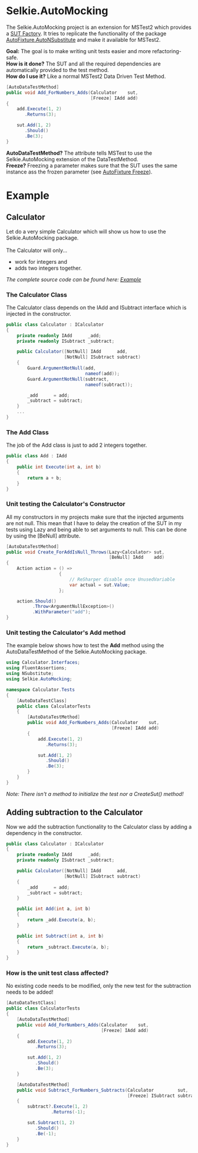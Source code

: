 # Selkie.AutoMocking
The Selkie.AutoMocking project is an extension for MSTest2 which provides a [SUT Factory](http://blog.ploeh.dk/2009/02/13/SUTFactory.aspx). It tries to replicate the functionality of the package [AutoFixture.AutoNSubstitute](https://github.com/AutoFixture/AutoFixture) and make it available for MSTest2.

**Goal:** The goal is to make writing unit tests easier and more refactoring-safe.
<br>
**How is it done?** The SUT and all the required dependencies are automatically provided to the test method.
<br>
**How do I use it?** Like a normal MSTest2 Data Driven Test Method.
<br>
```csharp
[AutoDataTestMethod]
public void Add_ForNumbers_Adds(Calculator    sut,
                                [Freeze] IAdd add)
{
    add.Execute(1, 2)
       .Returns(3);

    sut.Add(1, 2)
       .Should()
       .Be(3);
}
```
**AutoDataTestMethod?** The attribute tells MSTest to use the Selkie.AutoMocking extension of the DataTestMethod.
<br>
**Freeze?** Freezing a parameter makes sure that the SUT uses the same instance ass the frozen parameter (see [AutoFixture Freeze](https://blog.ploeh.dk/2010/03/17/AutoFixtureFreeze/)).

# Example
## Calculator
Let do a very simple Calculator which will show us how to use the Selkie.AutoMocking package.
<br><br>
The Calculator will only...
* work for integers and 
* adds two integers together.

_The complete source code can be found here: [Example](https://github.com/tschroedter/Selkie.AutoMocking/tree/master/src/Example)_

### The Calculator Class
The Calculator class depends on the IAdd and ISubtract interface which is injected in the constructor.

```csharp
public class Calculator : ICalculator
{
    private readonly IAdd      _add;
    private readonly ISubtract _subtract;

    public Calculator([NotNull] IAdd      add,
                      [NotNull] ISubtract subtract)
    {
        Guard.ArgumentNotNull(add,
                              nameof(add));
        Guard.ArgumentNotNull(subtract,
                              nameof(subtract));

        _add      = add;
        _subtract = subtract;
    }
    ...
}
```

### The Add Class
The job of the Add class is just to add 2 integers together.

```csharp
public class Add : IAdd
{
    public int Execute(int a, int b)
    {
        return a + b;
    }
}
```
### Unit testing the Calculator's Constructor
All my constructors in my projects make sure that the injected arguments are not null. This mean that I have to delay the creation of the SUT in my tests using Lazy<T> and being able to set arguments to null. This can be done by using the [BeNull] attribute.
  
```csharp  
[AutoDataTestMethod]
public void Create_ForAddIsNull_Throws(Lazy<Calculator> sut,
                                       [BeNull] IAdd    add)
{
    Action action = () =>
                    {
                        // ReSharper disable once UnusedVariable
                        var actual = sut.Value;
                    };

    action.Should()
          .Throw<ArgumentNullException>()
          .WithParameter("add");
}
```

### Unit testing the Calculator's Add method
The example below shows how to test the **Add** method using the AutoDataTestMethod of the Selkie.AutoMocking package.

```csharp
using Calculator.Interfaces;
using FluentAssertions;
using NSubstitute;
using Selkie.AutoMocking;

namespace Calculator.Tests
{
    [AutoDataTestClass]
    public class CalculatorTests
    {
        [AutoDataTestMethod]
        public void Add_ForNumbers_Adds(Calculator    sut,
                                        [Freeze] IAdd add)
        {
            add.Execute(1, 2)
               .Returns(3);

            sut.Add(1, 2)
               .Should()
               .Be(3);
        }
    }
}
```

_Note: There isn't a method to initialize the test nor a CreateSut() method!_

## Adding subtraction to the Calculator 
Now we add the subtraction functionality to the Calculator class by adding a dependency in the constructor.

```csharp
public class Calculator : ICalculator
{
    private readonly IAdd      _add;
    private readonly ISubtract _subtract;

    public Calculator([NotNull] IAdd      add,
                      [NotNull] ISubtract subtract)
    {
        _add      = add;
        _subtract = subtract;
    }

    public int Add(int a, int b)
    {
        return _add.Execute(a, b);
    }

    public int Subtract(int a, int b)
    {
        return _subtract.Execute(a, b);
    }
}
```

### How is the unit test class affected?
No existing code needs to be modified, only the new test for the subtraction needs to be added!

```csharp
[AutoDataTestClass]
public class CalculatorTests
{
    [AutoDataTestMethod]
    public void Add_ForNumbers_Adds(Calculator    sut,
                                    [Freeze] IAdd add)
    {
        add.Execute(1, 2)
           .Returns(3);

        sut.Add(1, 2)
           .Should()
           .Be(3);
    }

    [AutoDataTestMethod]
    public void Subtract_ForNumbers_Subtracts(Calculator         sut,
                                              [Freeze] ISubtract subtract)
    {
        subtract?.Execute(1, 2)
                 .Returns(-1);

        sut.Subtract(1, 2)
           .Should()
           .Be(-1);
    }
}
```
